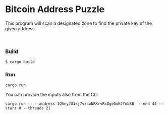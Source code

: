 # Bitcoin Address Puzzle 
This program will scan a designated zone to find the private key of the given address.

<br>

### Build 
```
$ cargo build
```

### Run
```
cargo run
``` 

You can provide the inputs also from the CLI
```
cargo run -- --address 1Q5nyJU1xj7vz4oNRKrvRxDgeGuKJYmbBB  --end 43 --start 0 --threads 21
```